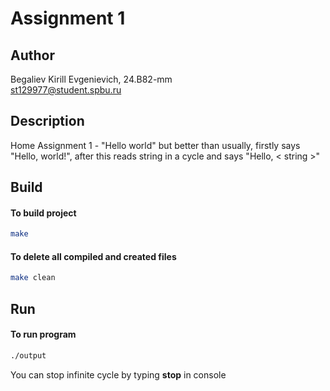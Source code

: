 # Assignment 1
## Author
Begaliev Kirill Evgenievich, 24.B82-mm <br>
st129977@student.spbu.ru
## Description
Home Assignment 1 - "Hello world" but better than usually, firstly says "Hello, world!", after this reads string in a cycle and says "Hello, < string >"
## Build
#### To build project
```bash
make
```
#### To delete all compiled and created files 
```bash
make clean
```
## Run
#### To run program
```bash
./output
```
You can stop infinite cycle by typing **stop** in console
